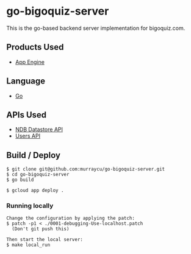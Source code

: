 # go-bigoquiz-server

This is the go-based backend server implementation for bigoquiz.com.

## Products Used

- [App Engine][1]

## Language

- [Go][2]

## APIs Used

- [NDB Datastore API][3]
- [Users API][4]

## Build / Deploy

    $ git clone git@github.com:murraycu/go-bigoquiz-server.git
    $ cd go-bigoquiz-server
    $ go build

    $ gcloud app deploy .

### Running locally

    Change the configuration by applying the patch:
    $ patch -p1 < ./0001-debugging-Use-localhost.patch
      (Don't git push this)

    Then start the local server:
    $ make local_run

[1]: https://developers.google.com/appengine
[2]: https://golang.org
[3]: https://developers.google.com/appengine/docs/python/ndb/
[4]: https://developers.google.com/appengine/docs/python/users/
